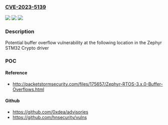 ### [CVE-2023-5139](https://cve.mitre.org/cgi-bin/cvename.cgi?name=CVE-2023-5139)
![](https://img.shields.io/static/v1?label=Product&message=Zephyr&color=blue)
![](https://img.shields.io/static/v1?label=Version&message=*%3C%203.5%20&color=brighgreen)
![](https://img.shields.io/static/v1?label=Vulnerability&message=CWE-120%20Buffer%20Copy%20without%20Checking%20Size%20of%20Input%20('Classic%20Buffer%20Overflow')&color=brighgreen)

### Description

Potential buffer overflow vulnerability at the following location in the Zephyr STM32 Crypto driver

### POC

#### Reference
- http://packetstormsecurity.com/files/175657/Zephyr-RTOS-3.x.0-Buffer-Overflows.html

#### Github
- https://github.com/0xdea/advisories
- https://github.com/hnsecurity/vulns

